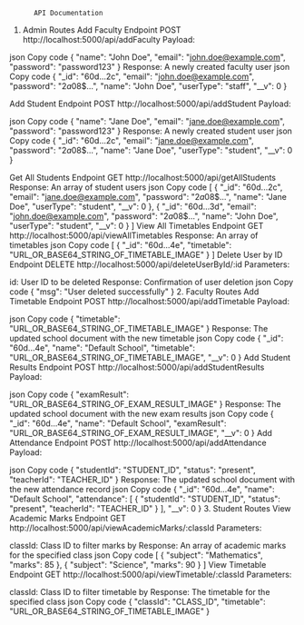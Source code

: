           API Documentation
1. Admin Routes
Add Faculty
Endpoint
POST http://localhost:5000/api/addFaculty
Payload:

json
Copy code
{
  "name": "John Doe",
  "email": "john.doe@example.com",
  "password": "password123"
}
Response:
A newly created faculty user
json
Copy code
{
  "_id": "60d...2c",
  "email": "john.doe@example.com",
  "password": "$2a$08$...",
  "name": "John Doe",
  "userType": "staff",
  "__v": 0
}





Add Student
Endpoint
POST http://localhost:5000/api/addStudent
Payload:

json
Copy code
{
  "name": "Jane Doe",
  "email": "jane.doe@example.com",
  "password": "password123"
}
Response:
A newly created student user
json
Copy code
{
  "_id": "60d...2c",
  "email": "jane.doe@example.com",
  "password": "$2a$08$...",
  "name": "Jane Doe",
  "userType": "student",
  "__v": 0
}


Get All Students
Endpoint
GET http://localhost:5000/api/getAllStudents
Response:
An array of student users
json
Copy code
[
  {
    "_id": "60d...2c",
    "email": "jane.doe@example.com",
    "password": "$2a$08$...",
    "name": "Jane Doe",
    "userType": "student",
    "__v": 0
  },
  {
    "_id": "60d...3d",
    "email": "john.doe@example.com",
    "password": "$2a$08$...",
    "name": "John Doe",
    "userType": "student",
    "__v": 0
  }
]
View All Timetables
Endpoint
GET http://localhost:5000/api/viewAllTimetables
Response:
An array of timetables
json
Copy code
[
  {
    "_id": "60d...4e",
    "timetable": "URL_OR_BASE64_STRING_OF_TIMETABLE_IMAGE"
  }
]
Delete User by ID
Endpoint
DELETE http://localhost:5000/api/deleteUserById/:id
Parameters:

id: User ID to be deleted
Response:
Confirmation of user deletion
json
Copy code
{
  "msg": "User deleted successfully"
}
2. Faculty Routes
Add Timetable
Endpoint
POST http://localhost:5000/api/addTimetable
Payload:

json
Copy code
{
  "timetable": "URL_OR_BASE64_STRING_OF_TIMETABLE_IMAGE"
}
Response:
The updated school document with the new timetable
json
Copy code
{
  "_id": "60d...4e",
  "name": "Default School",
  "timetable": "URL_OR_BASE64_STRING_OF_TIMETABLE_IMAGE",
  "__v": 0
}
Add Student Results
Endpoint
POST http://localhost:5000/api/addStudentResults
Payload:

json
Copy code
{
  "examResult": "URL_OR_BASE64_STRING_OF_EXAM_RESULT_IMAGE"
}
Response:
The updated school document with the new exam results
json
Copy code
{
  "_id": "60d...4e",
  "name": "Default School",
  "examResult": "URL_OR_BASE64_STRING_OF_EXAM_RESULT_IMAGE",
  "__v": 0
}
Add Attendance
Endpoint
POST http://localhost:5000/api/addAttendance
Payload:

json
Copy code
{
  "studentId": "STUDENT_ID",
  "status": "present",
  "teacherId": "TEACHER_ID"
}
Response:
The updated school document with the new attendance record
json
Copy code
{
  "_id": "60d...4e",
  "name": "Default School",
  "attendance": [
    {
      "studentId": "STUDENT_ID",
      "status": "present",
      "teacherId": "TEACHER_ID"
    }
  ],
  "__v": 0
}
3. Student Routes
View Academic Marks
Endpoint
GET http://localhost:5000/api/viewAcademicMarks/:classId
Parameters:

classId: Class ID to filter marks by
Response:
An array of academic marks for the specified class
json
Copy code
[
  {
    "subject": "Mathematics",
    "marks": 85
  },
  {
    "subject": "Science",
    "marks": 90
  }
]
View Timetable
Endpoint
GET http://localhost:5000/api/viewTimetable/:classId
Parameters:

classId: Class ID to filter timetable by
Response:
The timetable for the specified class
json
Copy code
{
  "classId": "CLASS_ID",
  "timetable": "URL_OR_BASE64_STRING_OF_TIMETABLE_IMAGE"
}
